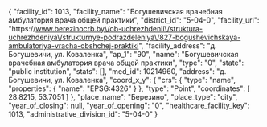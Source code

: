 {
    "facility_id": 1013,
    "facility_name": "Богушевичская врачебная амбулатория врача общей практики",
    "district_id": "5-04-0",
    "facility_url": "https:\/\/www.berezinocrb.by\/ob-uchrezhdenii\/struktura-uchrezhdeniya\/strukturnye-podrazdeleniya\/827-bogushevichskaya-ambulatoriya-vracha-obshchej-praktiki",
    "facility_address": "д. Богушевичи, ул. Коваленка",
    "ap_1": "90",
    "name": "Богушевичская врачебная амбулатория врача общей практики",
    "type": "0",
    "state": "public institution",
    "stats": [],
    "med_id": 10214960,
    "address": "д. Богушевичи, ул. Коваленка",
    "coord_x_y": {
        "crs": {
            "type": "name",
            "properties": {
                "name": "EPSG:4326"
            }
        },
        "type": "Point",
        "coordinates": [
            28.8215,
            53.7051
        ]
    },
    "place_name": "Березино",
    "place_type": "city",
    "year_of_closing": null,
    "year_of_opening": "0",
    "healthcare_facility_key": 1013,
    "administrative_division_id": "5-04-0"
}